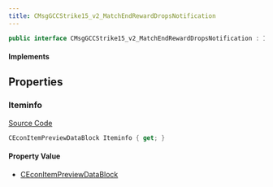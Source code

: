 ```yaml
---
title: CMsgGCCStrike15_v2_MatchEndRewardDropsNotification
---
```


```csharp
public interface CMsgGCCStrike15_v2_MatchEndRewardDropsNotification : ITypedProtobuf<CMsgGCCStrike15_v2_MatchEndRewardDropsNotification>, INativeHandle
```

#### Implements

## Properties

### Iteminfo

[Source Code](https://github.com/swiftly-solution/swiftlys2/blob/beta/managed/src/SwiftlyS2.Generated/Protobufs/Interfaces/CMsgGCCStrike15_v2_MatchEndRewardDropsNotification.cs#L13)

```csharp
CEconItemPreviewDataBlock Iteminfo { get; }
```

#### Property Value

- [CEconItemPreviewDataBlock](/docs/api/shared/protobufdefinitions/ceconitempreviewdatablock)

